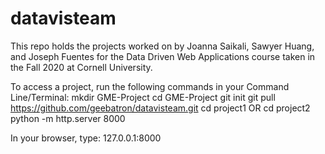 # datavisteam
This repo holds the projects worked on by Joanna Saikali, Sawyer Huang, and Joseph Fuentes for the Data Driven Web Applications course taken in the Fall 2020 at Cornell University. 

To access a project, run the following commands in your Command Line/Terminal: 
mkdir GME-Project
cd GME-Project
git init
git pull https://github.com/geebatron/datavisteam.git
cd project1 OR cd project2
python -m http.server 8000

In your browser, type:
127.0.0.1:8000


